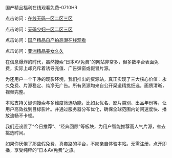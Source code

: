 国产精品福利在线观看免费-0710HR

点击访问：<a href="https://heiliaoe8ajia.pages.dev">在线无码一区二区三区</a>

点击访问：<a href="https://heiliaozj3tjd.pages.dev">无码少妇一区二区三区</a>

点击访问：<a href="https://heiliaowzu4ur.pages.dev">国产精品自产拍高潮在线观看</a>

点击访问：<a href="https://heiliaowt0d7p.pages.dev">亚洲精品美女久久</a>


在信息爆炸的时代，虽然搜索“日本AV免费”的网站非常多，但多数平台表面免费，实际上却充斥着诱导充值、广告弹窗或假冒片源。

为还用户一个干净的观影环境，我们推出的资源站，真正实现了三大核心价值：永久免费、片源稳定、纯净无广告。所有资源均来自公开渠道精挑细选，画质清晰，视频完整。

本站支持关键词搜索与多维度筛选功能，比如女优名、影片类别、出品年份等，让用户高效找到目标影片。并通过服务器分布优化，确保全球范围内访问速度快、播放流畅不卡顿。

我们还设置了“今日推荐”、“经典回顾”等板块，为用户智能推荐高人气片源，省去挑选时间。

如果你厌倦了那些假免费、真套路的平台，不妨亲自体验本站。无需注册，点开即播，享受纯粹的“日本AV免费”之旅。

<span style="display:none;">[Canonical link]( https://github.com/nlb20250710/riben210 ）</span>
